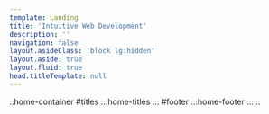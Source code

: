```yaml
---
template: Landing
title: 'Intuitive Web Development'
description: ''
navigation: false
layout.asideClass: 'block lg:hidden'
layout.aside: true
layout.fluid: true
head.titleTemplate: null
---
```


::home-container
#titles
  :::home-titles
  :::
#footer
  :::home-footer
  :::
::
